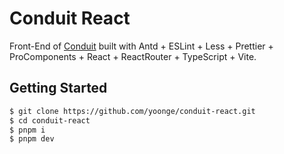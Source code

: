 # Conduit React

Front-End of [Conduit](https://github.com/yoonge/conduit-react.git) built with Antd + ESLint + Less + Prettier + ProComponents + React + ReactRouter + TypeScript + Vite.

## Getting Started

``` sh
$ git clone https://github.com/yoonge/conduit-react.git
$ cd conduit-react
$ pnpm i
$ pnpm dev
```

